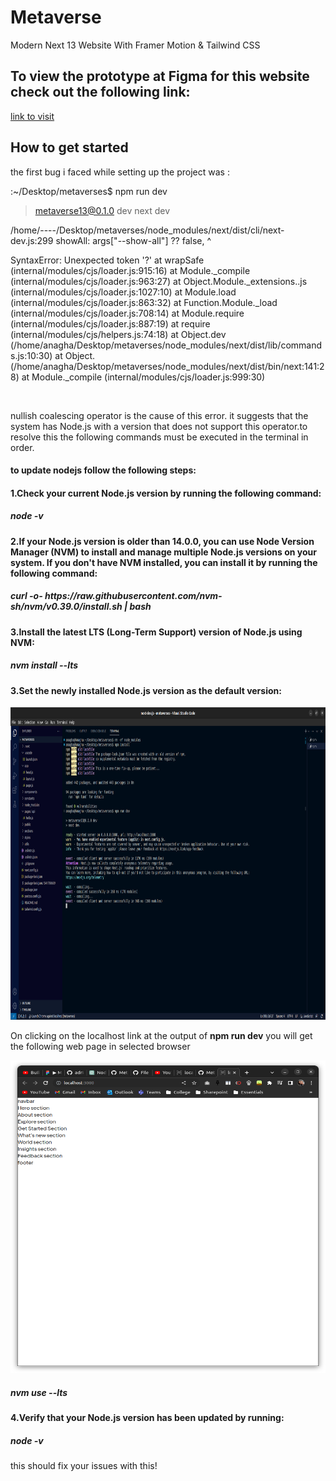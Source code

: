 # Metaverse
Modern Next 13 Website With Framer Motion &amp; Tailwind CSS

<h2>To view the prototype at Figma for this website check out the following link: </h2>

<a href="https://www.figma.com/proto/FcrtNOBixgkqtqUZulxtu4/Modern-UI%2FUX-Framer-Motion?type=design&node-id=1-4&t=8xddDqzESEwpsUdI-1&scaling=min-zoom&page-id=0%3A1&mode=design">link to visit</a>

<!-- <p>To get started, you can download the ZIP file by clicking the following link:</p>
<a href="path/to/your/zip/file.zip" download>Download ZIP File</a>
-->

<h2>How to get started</h2>
<p> the first bug i faced while setting up the project was :

:~/Desktop/metaverses$ npm run dev

> metaverse13@0.1.0 dev
> next dev

/home/----/Desktop/metaverses/node_modules/next/dist/cli/next-dev.js:299
                    showAll: args["--show-all"] ?? false,
                                                 ^

SyntaxError: Unexpected token '?'
    at wrapSafe (internal/modules/cjs/loader.js:915:16)
    at Module._compile (internal/modules/cjs/loader.js:963:27)
    at Object.Module._extensions..js (internal/modules/cjs/loader.js:1027:10)
    at Module.load (internal/modules/cjs/loader.js:863:32)
    at Function.Module._load (internal/modules/cjs/loader.js:708:14)
    at Module.require (internal/modules/cjs/loader.js:887:19)
    at require (internal/modules/cjs/helpers.js:74:18)
    at Object.dev (/home/anagha/Desktop/metaverses/node_modules/next/dist/lib/commands.js:10:30)
    at Object.<anonymous> (/home/anagha/Desktop/metaverses/node_modules/next/dist/bin/next:141:28)
    at Module._compile (internal/modules/cjs/loader.js:999:30)

</p>
<br>
<p>nullish coalescing operator is the cause of this error. it suggests that the system has Node.js with a version that does not support this operator.to resolve this the following commands must be executed in the terminal in order.</p>
<h4>to update nodejs follow the following steps:</h4>
<h4>1.Check your current Node.js version by running the following command: </h4>
<h5>node -v</h5>
<h4>2.If your Node.js version is older than 14.0.0, you can use Node Version Manager (NVM) to install and manage multiple Node.js versions on your system. If you don't have NVM installed, you can install it by running the following command:
</h4>
<h5> curl -o- https://raw.githubusercontent.com/nvm-sh/nvm/v0.39.0/install.sh | bash</h5>
<h4>3.Install the latest LTS (Long-Term Support) version of Node.js using NVM: 
</h4>
<h5>nvm install --lts</h5>
<h4>3.Set the newly installed Node.js version as the default version:
</h4>
<img src="https://github.com/anaghaaaa/Metaverse/blob/c3f6837f2019550153aebcfd9d869eac1274ab5c/Screenshot%20from%202023-07-17%2013-19-59.png " alt="npm run dev successful run" width="1000" height="500">
<br>
<p> On clicking on the localhost link at the output of <b>npm run dev</b> you will get the following web page in selected browser </p>
<img src="https://github.com/anaghaaaa/Metaverse/blob/a99fdc04c540fc106306d0b2499e7b03ad0dee24/initial%20web%20page%20view.png " alt="npm run dev successful run" width="1000" height="500">
<h5>nvm use --lts</h5>
<h4>4.Verify that your Node.js version has been updated by running: </h4>
<h5>node -v</h5>
<p> this should fix your issues with this!</p>
